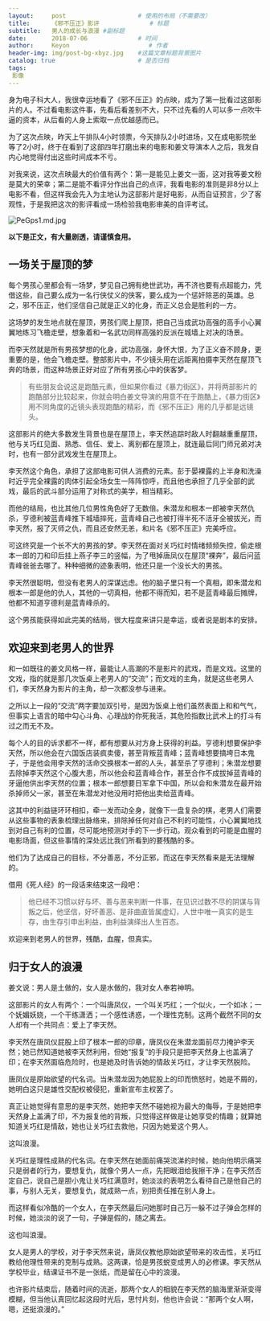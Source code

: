 ```yaml
---
layout:     post                    # 使用的布局（不需要改）
title:      《邪不压正》影评              # 标题 
subtitle:   男人的成长与浪漫 #副标题
date:       2018-07-06              # 时间
author:     Keyon                      # 作者
header-img: img/post-bg-xbyz.jpg    #这篇文章标题背景图片
catalog: true                       # 是否归档
tags:
 影像
---
```


身为电子科大人，我很幸运地看了《邪不压正》的点映，成为了第一批看过这部影片的人。不过看电影这件事，先看后看差别不大，只不过先看的人可以多一点吹牛逼的资本，从后看的人身上索取一点优越感而已。

为了这次点映，昨天上午排队4小时领票，今天排队2小时进场，又在成电影院坐等了2小时，终于在看到了这部四年打磨出来的电影和姜文导演本人之后，我发自内心地觉得付出这些时间成本不亏。

对我来说，这次点映最大的价值有两个：第一是能见上姜文一面，这对我等姜文粉是莫大的荣幸；第二是能不看评分作出自己的点评，我看电影的准则是非8分以上电影不看，但这样我会先入为主地认为这部影片是好电影，从而自证预言，少了客观性，于是我把这次的影评看成一场检验我电影审美的自评考试。

![PeGps1.md.jpg](https://s1.ax1x.com/2018/07/07/PeGps1.md.jpg)

**以下是正文，有大量剧透，请谨慎食用。**

## 一场关于屋顶的梦
每个男孩心里都会有一场梦，梦见自己拥有绝世武功，再不济也要有点超能力，凭借这些，自己要么成为一名行侠仗义的侠客，要么成为一个惩奸除恶的英雄。总之，邪不压正，他们坚信自己就是正义的化身，而正义总会是胜利的一方。

这场梦的发生地点就在屋顶，男孩们爬上屋顶，把自己当成武功高强的高手小心翼翼地练习飞檐走壁，想象着和一名武功同样高强的反派在城墙上对决的场景。

而李天然就是所有男孩梦想的化身，武功高强，身怀大恨，为了正义奋不顾身，更重要的是，他会飞檐走壁。整部影片中，不少镜头用在远距离拍摄李天然在屋顶飞奔的场景，而这种场景正好对应了所有男孩心中的侠客梦。

> 有些朋友会说这是跑酷元素，但如果你看过《暴力街区》，并将两部影片的跑酷部分比较起来，你就会明白姜文导演的用意不在于跑酷上，《暴力街区》用不同角度的近镜头表现跑酷的精彩，而《邪不压正》用的几乎都是远镜头。

这部影片的绝大多数发生背景也是在屋顶上，李天然追踪时敌人时翻越重重屋顶，他与关巧红见面、熟悉、信任、爱上、离别都在屋顶上，就连最后同门师兄弟对决时，也有一部分武戏发生在屋顶上。

李天然这个角色，承担了这部电影可供人消费的元素。彭于晏裸露的上半身和洗澡时近乎完全裸露的肉体引起全场女生一阵阵惊呼，而且他也承担了几乎全部的武戏，最后的武斗部分运用了对称式的美学，相当精彩。

而他的结局，也比其他几位男性角色好了无数倍。朱潜龙和根本一郎被李天然仇杀，亨德利被蓝青峰推下城墙摔死，蓝青峰自己也被打得半死不活牙全被拔光，而李天然，报了灭师之仇，而且还安然无恙，和片名《邪不压正》完美呼应。

可这终究是一个长不大的男孩的梦。李天然在面对关巧红时情绪频频失控，偷走根本一郎的刀和印后挂上燕子李三的竖幅，为了甩掉唐凤仪在屋顶“裸奔”，最后问蓝青峰爸爸去哪了。种种细微的迹象表明，他还只是一个没长大的男孩。

李天然很聪明，但没有老男人的深谋远虑。他的脑子里只有一个真相，即朱潜龙和根本一郎是他的仇人，其他的一切真相，他都不得而知，若不是蓝青峰最后摊牌，他都不知道亨德利是蓝青峰杀的。

这个男孩能获得如此完美的结局，很大程度来讲只是幸运，或者说是剧本的安排。

## 欢迎来到老男人的世界
和一如既往的姜文风格一样，最能让人高潮的不是影片的武戏，而是文戏。这里的文戏，指的就是那几次饭桌上老男人的“交流”；而文戏的主角，就是这些老男人们，李天然身为影片的主角，却一次都没参与进来。

之所以上一段的“交流”两字要加双引号，是因为饭桌上他们虽然表面上和和气气，但事实上语言的暗中勾心斗角、心理战的你死我活，其危险指数比武术上的打斗有过之而无不及。

每个人的目的诉求都不一样，都有想要从对方身上获得的利益。亨德利想要保护李天然，所以他会在六国饭店装疯卖傻，甚至背叛蓝青峰；蓝青峰想要搞垮日本鬼子，于是他会用李天然的活命交换根本一郎的人头，甚至杀了亨德利；朱潜龙想要去除掉李天然这个心腹大患，所以他会和蓝青峰合作，甚至合作不成拔掉蓝青峰的牙逼他供出李天然的位置；根本一郎想要日军拿下中国，所以会和朱潜龙在最开始杀掉师父一家，甚至在朱潜龙对他没用时把他出卖给蓝青峰。

这其中的利益链环环相扣，牵一发而动全身，就像下一盘复杂的棋，老男人们需要从这些事物的表象梳理出脉络来，排除掉任何对自己不利的可能性，小心翼翼地找到对自己有利的位置，尽可能地预测对手的下一步行动。观众看到的可能是血腥的电影场面，但这些事情的深处远比我们所看到的要残酷的多。

他们为了达成自己的目标，不分善恶，不分正邪，而这在李天然看来是无法理解的。

借用《死人经》的一段话来结束这一段吧：

> 他已经不习惯以好与坏、善与恶来判断一件事，在见识过数不尽的阴谋与背叛之后，他坚信，好坏善恶、是非曲直皆属虚幻，人世中唯一真实的是生存，由生存引申出利益，由利益演绎出人生百态。

欢迎来到老男人的世界，残酷，血腥，但真实。

## 归于女人的浪漫
姜文说：男人是土做的，女人是水做的，我对女人奉若神明。

这部影片的女人有两个：一个叫唐凤仪，一个叫关巧红；一个似火，一个如冰；一个妩媚妖娆，一个干练潇洒；一个感性诱惑，一个理性克制。这两个截然不同的女人却有一个共同点：爱上了李天然。

李天然在唐凤仪屁股上印了根本一郎的印章，唐凤仪在朱潜龙面前尽力掩护李天然；她已然知道她被李天然利用，但她“报复”的手段只是把李天然身上也盖满了印；在李天然面临危险时，也是她及时告诉她的情敌关巧红，才让李天然脱险。

唐凤仪是原始欲望的代名词。当朱潜龙因为她屁股上的印而愤怒时，她是不屑的，她明白这只是雄性交配权被侵犯，重新宣布主权罢了。

真正让她觉得有意思的是李天然，她把李天然不碰她视为最大的侮辱，于是她把李天然身上盖满了印，不为报复他的背叛，只觉得这样做是让她享受的情趣；就算她知道关巧红是情敌，她也让关巧红去救他，只因为她爱这个男人。

这叫浪漫。

关巧红是理性成熟的代名词。在李天然在她面前痛哭流涕的时候，她向他明示痛哭只是弱者的行为，要想复仇，就像个男人一点，先把眼泪给我擦干净；在李天然否定自己，说自己是胆小鬼让关巧红满意时，她淡淡的表明怎么看待自己是他自己的事，与别人无关，要想复仇，就成熟一点，别把责任推在别人身上。

而这样看似冷酷的一个女人，在李天然最后问她那时自己万一躲不过子弹会怎样的时候，她淡淡的说了一句，子弹是假的，随之离去。

这也叫浪漫。

女人是男人的学校，对于李天然来说，唐凤仪教他原始欲望带来的攻击性，关巧红教给他理性带来的克制与成熟。这两课，恰是男孩蜕变成男人的必修课。李天然从学校毕业，结课证书不是一张纸，而是留在心中的浪漫。

也许影片结束后，随着时间的流逝，那两个女人的相貌在李天然的脑海里渐渐变得模糊，但当他认真回忆起这段时光后，思忖片刻，他也许会说：“那两个女人啊，嗯，还挺浪漫的。”